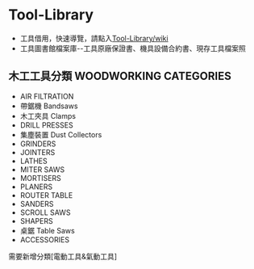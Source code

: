 # Tool-Library
* 工具借用，快速導覽，請點入[Tool-Library/wiki](https://github.com/AHA-Taiwan/Tool-Library/wiki)<br>
* 工具圖書館檔案庫--工具原廠保證書、機具設備合約書、現存工具檔案照<br/>

## 木工工具分類 WOODWORKING CATEGORIES

* AIR FILTRATION
* 帶鋸機 Bandsaws
* 木工夾具 Clamps
* DRILL PRESSES
* 集塵裝置 Dust Collectors
* GRINDERS
* JOINTERS
* LATHES
* MITER SAWS
* MORTISERS
* PLANERS
* ROUTER TABLE
* SANDERS
* SCROLL SAWS
* SHAPERS
* 桌鋸 Table Saws
* ACCESSORIES

需要新增分類[電動工具&氣動工具]

